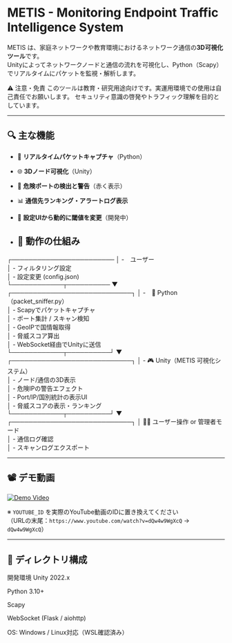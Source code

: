 # METIS - Monitoring Endpoint Traffic Intelligence System

METIS は、家庭ネットワークや教育環境におけるネットワーク通信の**3D可視化ツール**です。  
Unityによってネットワークノードと通信の流れを可視化し、Python（Scapy）でリアルタイムにパケットを監視・解析します。

⚠️ 注意・免責
このツールは教育・研究用途向けです。実運用環境での使用は自己責任でお願いします。
セキュリティ意識の啓発やトラフィック理解を目的としています。

---

## 🔍 主な機能

- 📡 **リアルタイムパケットキャプチャ**（Python）
- 🌐 **3Dノード可視化**（Unity）
- 🚨 **危険ポートの検出と警告**（赤く表示）
- 📊 **通信先ランキング・アラートログ表示**
- 🧩 **設定UIから動的に閾値を変更**（開発中）
  
- ## 📡 動作の仕組み

┌────────────────────────
│  -　ユーザー     
│  - フィルタリング設定          
│  - 設定変更 (config.json)     
└────────────┬──────────
             ▼
┌────────────────────────────┐
│  -　🐍 Python（packet_sniffer.py）     
│  - Scapyでパケットキャプチャ             
│  - ポート集計 / スキャン検知             
│  - GeoIPで国情報取得                   
│  - 脅威スコア算出                      
│  - WebSocket経由でUnityに送信           
└────────────┬──────────┘
             ▼
┌────────────────────────────┐
│  - 🎮 Unity（METIS 可視化システム）     
│  - ノード/通信の3D表示                   
│  - 危険IPの警告エフェクト                 
│  - Port/IP/国別統計の表示UI            
│  - 脅威スコアの表示・ランキング           
└────────────┬──────────┘
             ▼
┌────────────────────────────┐
│     👨‍💻 ユーザー操作 or 管理者モード       
│  - 通信ログ確認                         
│  - スキャンログエクスポート             




---

## 📽️ デモ動画

[![Demo Video](https://img.youtube.com/vi/YOUTUBE_ID/0.jpg)](https://www.youtube.com/watch?v=YOUTUBE_ID)

※ `YOUTUBE_ID` を実際のYouTube動画のIDに置き換えてください  
（URLの末尾：`https://www.youtube.com/watch?v=dQw4w9WgXcQ` → `dQw4w9WgXcQ`）

---

## 📁 ディレクトリ構成

開発環境
Unity 2022.x

Python 3.10+

Scapy

WebSocket (Flask / aiohttp)

OS: Windows / Linux対応（WSL確認済み）



